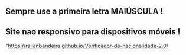 ## Sempre use a primeira letra MAIÚSCULA !

## Site nao responsivo para dispositivos móveis !

"https://railanbandeira.github.io/Verificador-de-nacionalidade-2.0/
